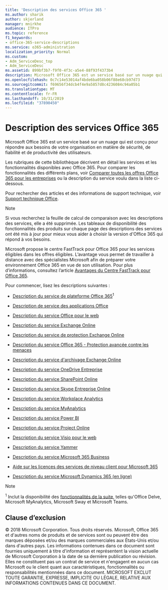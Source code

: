 ```yaml
---
title: 'Description des services Office 365 '
ms.author: sharik
author: skjerland
manager: mnirkhe
audience: ITPro
ms.topic: reference
f1_keywords:
- office-365-service-descriptions
ms.service: o365-administration
localization_priority: Normal
ms.custom:
- Adm_ServiceDesc_top
- Adm_ServiceDesc
ms.assetid: 899bf3b7-f9f0-4f3c-a5e4-88f93f4373b4
description: Microsoft Office 365 est un service basé sur un nuage qui est conçu pour répondre aux besoins de votre organisation en matière de sécurité, de fiabilité et de productivité des utilisateurs.
ms.openlocfilehash: 0c7c14e53014af4bde6ba058b06f88e68cb97d73
ms.sourcegitcommit: f69656f34dcb4f4e9a5857d8c4236084c94a05b1
ms.translationtype: MT
ms.contentlocale: fr-FR
ms.lasthandoff: 10/31/2019
ms.locfileid: "37890450"
---
```

# <a name="office-365-service-descriptions"></a>Description des services Office 365 

Microsoft Office 365 est un service basé sur un nuage qui est conçu pour répondre aux besoins de votre organisation en matière de sécurité, de fiabilité et de productivité des utilisateurs. 
  
Les rubriques de cette bibliothèque décrivent en détail les services et les fonctionnalités disponibles avec Office 365. Pour comparer les fonctionnalités des différents plans, voir [Comparer toutes les offres Office 365 pour les entreprises](https://go.microsoft.com/fwlink/?LinkID=799177&amp;clcid=0x409) ou la description du service voulu dans la liste ci-dessous. 
  
Pour rechercher des articles et des informations de support technique, voir [Support technique Office](https://support.office.com/).
  
> [!NOTE]
> Si vous recherchez la feuille de calcul de comparaison avec les descriptions des services, elle a été supprimée. Les tableaux de disponibilité des fonctionnalités des produits sur chaque page des descriptions des services ont été mis à jour pour mieux vous aider à choisir la version d'Office 365 qui répond à vos besoins. 
  
Microsoft propose le centre FastTrack pour Office 365 pour les services éligibles dans les offres éligibles. L’avantage vous permet de travailler à distance avec des spécialistes Microsoft afin de préparer votre environnement Office 365 en vue de son utilisation. Pour plus d’informations, consultez l’article [Avantages du Centre FastTrack pour Office 365](https://docs.microsoft.com/fasttrack/O365-fasttrack-benefit-for-office-365).
  
Pour commencer, lisez les descriptions suivantes :
  
- [Description du service de plateforme Office 365](office-365-platform-service-description/office-365-platform-service-description.md)<sup>1</sup>
    
- [Description de service des applications Office](office-applications-service-description/office-applications-service-description.md)
    
- [Description du service Office pour le web](office-online-service-description/office-online-service-description.md)
    
- [Description du service Exchange Online](exchange-online-service-description/exchange-online-service-description.md)
    
- [Description du service de protection Exchange Online](exchange-online-protection-service-description/exchange-online-protection-service-description.md)
    
- [Description du service Office 365 - Protection avancée contre les menaces](office-365-advanced-threat-protection-service-description.md)
    
- [Description du service d'archivage Exchange Online](exchange-online-archiving-service-description/exchange-online-archiving-service-description.md)
    
- [Description du service OneDrive Entreprise](onedrive-for-business-service-description.md)
    
- [Description du service SharePoint Online](sharepoint-online-service-description/sharepoint-online-service-description.md)
    
- [Description du service Skype Entreprise Online](skype-for-business-online-service-description/skype-for-business-online-service-description.md)
    
- [Description du service Workplace Analytics](workplace-analytics-service-description.md)

- [Description du service MyAnalytics](mya-service-description.md)
    
- [Description du service Power BI](power-bi-service-description.md)
    
- [Description du service Project Online](project-online-service-description/project-online-service-description.md)
    
- [Description du service Visio pour le web](visio-online-service-description/visio-online-service-description.md)
    
- [Description du service Yammer](yammer-service-description/yammer-service-description.md)

- [Description du service Microsoft 365 Business](microsoft-365-service-descriptions/microsoft-365-business-service-description.md)

- [Aide sur les licences des services de niveau client pour Microsoft 365](microsoft-365-service-descriptions/microsoft-365-tenantlevel-services-licensing-guidance/microsoft-365-tenantlevel-services-licensing-guidance.md)
    
- [Description du service Microsoft Dynamics 365 (en ligne)](microsoft-dynamics-365-online-service-description.md)
    
> [!NOTE]
> <sup>1</sup> Inclut la disponibilité des [fonctionnalités de la suite](https://docs.microsoft.com/office365/servicedescriptions/office-365-platform-service-description/office-365-suite-features), telles qu'Office Delve, Microsoft MyAnalytics, Microsoft Sway et Microsoft Teams.
  
## <a name="disclaimer"></a>Clause d’exclusion

© 2018 Microsoft Corporation. Tous droits réservés. Microsoft, Office 365 et d'autres noms de produits et de services sont ou peuvent être des marques déposées et/ou des marques commerciales aux États-Unis et/ou dans d'autres pays. Les informations contenues dans ce document sont fournies uniquement à titre d'information et représentent la vision actuelle de Microsoft Corporation à la date de sa dernière publication ou révision. Elles ne constituent pas un contrat de service et n'engagent en aucun cas Microsoft ou le client quant aux caractéristiques, fonctionnalités ou responsabilités mentionnées dans ce document. MICROSOFT EXCLUT TOUTE GARANTIE, EXPRESSE, IMPLICITE OU LÉGALE, RELATIVE AUX INFORMATIONS CONTENUES DANS CE DOCUMENT. 
  
